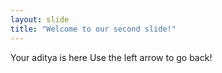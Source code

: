 ```yaml
---
layout: slide
title: "Welcome to our second slide!"
---
```

Your aditya is here
Use the left arrow to go back!
